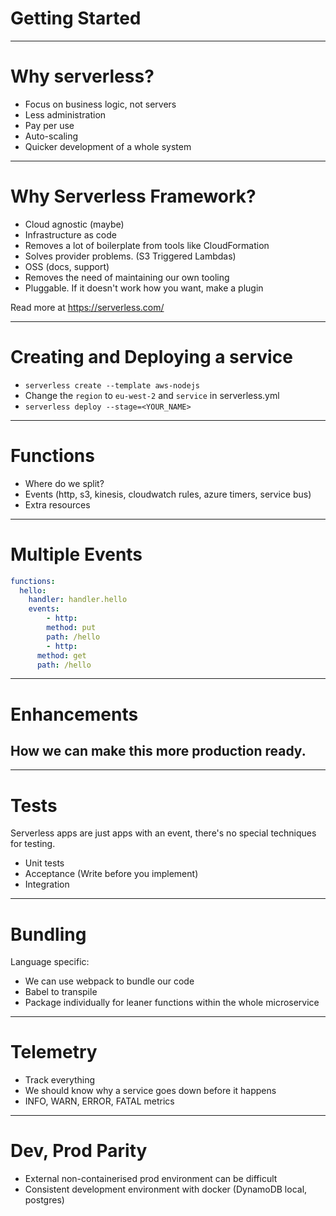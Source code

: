 # Getting Started

---
# Why serverless?
 - Focus on business logic, not servers
 - Less administration
 - Pay per use
 - Auto-scaling
 - Quicker development of a whole system

---
# Why Serverless Framework?
 - Cloud agnostic (maybe)
 - Infrastructure as code
 - Removes a lot of boilerplate from tools like CloudFormation
 - Solves provider problems. (S3 Triggered Lambdas)
 - OSS (docs, support)
 - Removes the need of maintaining our own tooling
 - Pluggable. If it doesn't work how you want, make a plugin

Read more at https://serverless.com/

---
# Creating and Deploying a service
 - `serverless create --template aws-nodejs`
 -  Change the `region` to `eu-west-2` and `service` in serverless.yml
 - `serverless deploy --stage=<YOUR_NAME> `

---
# Functions
- Where do we split?
- Events (http, s3, kinesis, cloudwatch rules, azure timers, service bus)
- Extra resources

---
# Multiple Events
```yaml
functions:
  hello:
    handler: handler.hello
	events:
		- http:
        method: put
        path: /hello
		- http:
      method: get
      path: /hello
```
---

# Enhancements
## How we can make this more production ready.

---
# Tests
Serverless apps are just apps with an event, there's no special techniques for testing.
 - Unit tests
 - Acceptance (Write before you implement)
 - Integration

---

# Bundling
Language specific:

 - We can use webpack to bundle our code
 - Babel to transpile
 - Package individually for leaner functions within the whole microservice

---
# Telemetry
 - Track everything
 - We should know why a service goes down before it happens
 - INFO, WARN, ERROR, FATAL metrics


---
# Dev, Prod Parity
- External non-containerised prod environment can be difficult
- Consistent development environment with docker (DynamoDB local, postgres)

